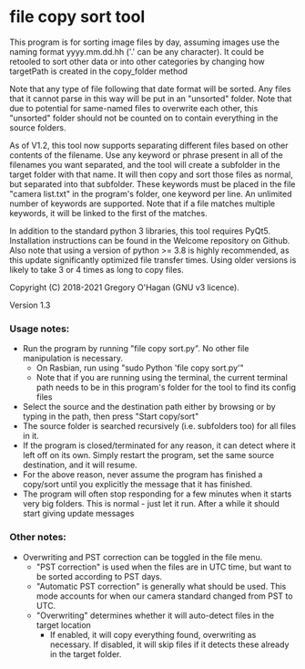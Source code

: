 # file copy sort tool

This program is for sorting image files by day, assuming images use the naming format <text>yyyy.mm.dd.hh<text> ('.' can be any character). It could be retooled to sort other data or into other categories by changing how targetPath is created in the copy_folder method

Note that any type of file following that date format will be sorted. Any files that it cannot parse in this way will be put in an "unsorted" folder. Note that due to potential for same-named files to overwrite each other, this "unsorted" folder should not be counted on to contain everything in the source folders.

As of V1.2, this tool now supports separating different files based on other contents of the filename. Use any keyword or phrase present in all of the filenames you want separated, and the tool will create a subfolder in the target folder with that name. It will then copy and sort those files as normal, but separated into that subfolder. These keywords must be placed in the file "camera list.txt" in the program's folder, one keyword per line. An unlimited number of keywords are supported. Note that if a file matches multiple keywords, it will be linked to the first of the matches.

In addition to the standard python 3 libraries, this tool requires PyQt5. Installation instructions can be found in the Welcome repository on Github. Also note that using a version of python >= 3.8 is highly recommended, as this update significantly optimized file transfer times. Using older versions is likely to take 3 or 4 times as long to copy files.

Copyright (C) 2018-2021 Gregory O'Hagan (GNU v3 licence).

Version 1.3

### Usage notes:
* Run the program by running "file copy sort.py". No other file manipulation is necessary.
   * On Rasbian, run using "sudo Python 'file copy sort.py'"
   * Note that if you are running using the terminal, the current terminal path needs to be in this program's folder for the tool to find its config files
* Select the source and the destination path either by browsing or by typing in the path, then press "Start copy/sort"
* The source folder is searched recursively (i.e. subfolders too) for all files in it.
* If the program is closed/terminated for any reason, it can detect where it left off on its own. Simply restart the program, set the same source destination, and it will resume.
* For the above reason, never assume the program has finished a copy/sort until you explicitly the message that it has finished.
* The program will often stop responding for a few minutes when it starts very big folders. This is normal - just let it run. After a while it should start giving update messages


### Other notes:
* Overwriting and PST correction can be toggled in the file menu.
   * "PST correction" is used when the files are in UTC time, but want to be sorted according to PST days.
   * "Automatic PST correction" is generally what should be used. This mode accounts for when our camera standard changed from PST to UTC.
   * "Overwriting" determines whether it will auto-detect files in the target location
     * If enabled, it will copy everything found, overwriting as necessary. If disabled, it will skip files if it detects these already in the target folder.

